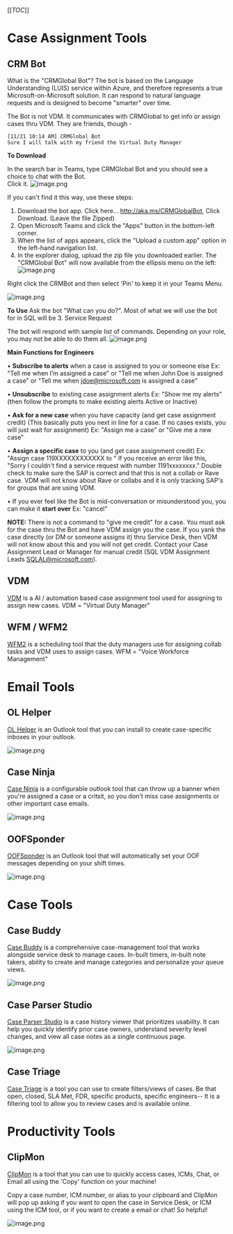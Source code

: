 [[_TOC_]]

# Case Assignment Tools

## CRM Bot

What is the "CRMGlobal Bot"?
The bot is based on the Language Understanding (LUIS) service within Azure, and therefore represents a true Microsoft-on-Microsoft solution.  It can respond to natural language requests and is designed to become "smarter" over time.

The Bot is not VDM.  It communicates with CRMGlobal to get info or assign cases thru VDM.  They are friends, though - 

	[11/21 10:14 AM] CRMGlobal Bot
	Sure I will talk with my friend the Virtual Duty Manager 

**To Download**

 In the search bar in Teams, type CRMGlobal Bot and you should see a choice to chat with the Bot.  
Click it.
![image.png](/.attachments/image-498f956f-4bde-49a0-878e-81c2cea0f14e.png)

If you can't find it this way, use these steps:

1. Download the bot app.  Click here… http://aka.ms/CRMGlobalBot, Click Download. (Leave the file Zipped)
2. Open Microsoft Teams and click the "Apps" button in the bottom-left corner.
3. When the list of apps appears, click the "Upload a custom app" option in the left-hand navigation list.
4. In the explorer dialog, upload the zip file you downloaded earlier.
The "CRMGlobal Bot" will now available from the ellipsis menu on the left:	
![image.png](/.attachments/image-28d568c8-1465-4e22-a882-d299564d8ccd.png)

Right click the CRMBot and then select 'Pin' to keep it in your Teams Menu.

![image.png](/.attachments/image-30d3886f-83d7-4ecf-84bf-d695166faa8a.png)

**To Use**
Ask the bot "What can you do?".  Most of what we will use the bot for in SQL will be 3. Service Request
	
	

The bot will respond with sample list of commands.  Depending on your role, you may not be able to do them all.
![image.png](/.attachments/image-027c2b36-d1e4-40f5-8664-cf4f18116519.png)

**Main Functions for Engineers**

• **Subscribe to alerts** when a case is assigned to you or someone else
Ex: "Tell me when I’m assigned a case" or "Tell me when John Doe is assigned a case" or "Tell me when jdoe@microsoft.com is assigned a case"

• **Unsubscribe** to existing case assignment alerts
Ex: "Show me my alerts" (then follow the prompts to make existing alerts Active or Inactive)
 
• **Ask for a new case** when you have capacity (and get case assignment credit)
(This basically puts you next in line for a case.  If no cases exists, you will just wait for assignment)
Ex: "Assign me a case" or "Give me a new case"
 
• **Assign a specific case** to you (and get case assignment credit)
Ex: "Assign case 119XXXXXXXXXXXX to <your alias or full name>" 
If you receive an error like this, "Sorry I couldn't find a service request with number 1191xxxxxxxx."  Double check to make sure the SAP is correct and that this is not a collab or Rave case.  VDM will not know about Rave or collabs and it is only tracking SAP's for groups that are using VDM.
	 
• If you ever feel like the Bot is mid-conversation or misunderstood you, you can make it **start over**
Ex: "cancel"
		
**NOTE:**  There is not a command to "give me credit" for a case.  You must ask for the case thru the Bot and have VDM assign you the case.  If you yank the case directly (or  DM or someone assigns it) thru Service Desk, then VDM will not know about this and you will not get credit.  Contact your Case Assignment Lead or Manager for manual credit (SQL VDM Assignment Leads <SQLAL@microsoft.com>).

## VDM

[VDM](https://crmglobal.corp.microsoft.com/GLBCRMSUP/) is a AI / automation based case assignment tool used for assigning to assign new cases.   VDM = "Virtual Duty Manager" 

## WFM / WFM2

[WFM2](http://aka.ms/wfm2) is a scheduling tool that the duty managers use for assigning collab tasks and VDM uses to assign cases.   WFM = "Voice Workforce Management" 

# Email Tools

## OL Helper

[OL Helper](http://toolbox/OLHelper) is an Outlook tool that you can install to create case-specific inboxes in your outlook.

![image.png](/.attachments/image-45d9cba3-f116-46e0-bf06-b29a88058cba.png)

## Case Ninja

[Case Ninja](https://aka.ms/caseninja) is a configurable outlook tool that can throw up a banner when you're assigned a case or a critsit, so you don't miss case assignments or other important case emails.

![image.png](/.attachments/image-7c68b09f-7548-4088-af5e-a6ddf18916ee.png)

## OOFSponder

[OOFSponder](http://toolbox/oofsponder) is an Outlook tool that will automatically set your OOF messages depending on your shift times.

![image.png](/.attachments/image-2ae503de-de44-4710-917e-4729ede51d12.png)

# Case Tools

## Case Buddy

[Case Buddy](https://aka.ms/casebuddy) is a comprehensive case-management tool that works alongside service desk to manage cases. In-built timers, in-built note takers, ability to create and manage categories and personalize your queue views.

![image.png](/.attachments/image-2c3863e3-6bf2-48ef-aeae-f9912da54898.png)

## Case Parser Studio

[Case Parser Studio](https://microsoft.sharepoint.com/teams/EAST/SitePages/Case-Parser-Pro.aspx) is a case history viewer that prioritizes usability. It can help you quickly identify prior case owners, understand severity level changes, and view all case notes as a single continuous page.

![image.png](/.attachments/image-1c5b703f-4aed-4668-b14f-db135fddba22.png)

## Case Triage

[Case Triage](https://aka.ms/casetriage) is a tool you can use to create filters/views of cases. Be that open, closed, SLA Met, FDR, specific products, specific engineers-- It is a filtering tool to allow you to review cases and is available online.

# Productivity Tools

## ClipMon

[ClipMon](https://aka.ms/clipmon) is a tool that you can use to quickly access cases, ICMs, Chat, or Email all using the 'Copy' function on your machine!

Copy a case number, ICM number, or alias to your clipboard and ClipMon will pop up asking if you want to open the case in Service Desk, or ICM using the ICM tool, or if you want to create a email or chat! So helpful!

![image.png](/.attachments/image-d636c626-9236-4ed0-af31-b6d5b99f8597.png)
